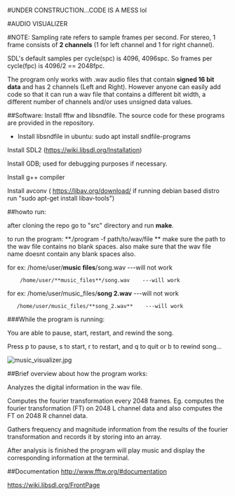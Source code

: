 #UNDER CONSTRUCTION...CODE IS A MESS lol

#AUDIO VISUALIZER

#NOTE: 
Sampling rate refers to sample frames per second. For stereo, 1 frame consists of **2 channels** (1 for left channel and 1 for right channel).

SDL's default samples per cycle(spc) is 4096, 4096spc. So frames per cycle(fpc) is 4096/2 == 2048fpc.


The program only works with .wav audio files that contain **signed 16 bit data** and has 2 channels (Left and Right).  However anyone can easily add code so that it can run a wav file that contains a different bit width, a different number of channels and/or uses unsigned data values. 

 
##Software:
Install fftw and libsndfile.  The source code for these programs are provided in the repository.
- Install libsndfile in ubuntu: sudo apt install sndfile-programs

Install SDL2 (https://wiki.libsdl.org/Installation)

Install GDB; used for debugging purposes if necessary.

Install g++ compiler



Install avconv ( https://libav.org/download/  if running debian based distro run "sudo apt-get install libav-tools")

##howto run:

after cloning the repo go to "src" directory and run **make**.

to run the program: **./program -f path/to/wav/file
**
make sure the path to the wav file contains no blank spaces. 
also make sure that the wav file name doesnt contain any blank spaces also.

for ex: /home/user/**music files**/song.wav    ---will not work

        /home/user/**music_files**/song.wav    ---will work

for ex: /home/user/music_files/**song 2.wav**    ---will not work
       
       /home/user/music_files/**song_2.wav**    ---will work

###While the program is running:

You are able to pause, start, restart, and rewind the song. 

Press p to pause, s to start, r to restart, and q to quit or b <sec> to rewind song...

![music_visualizer.jpg](https://bitbucket.org/repo/zbG9rd/images/3398881550-music_visualizer.jpg)

##Brief overview about how the program works:

Analyzes the digital information in the wav file.

Computes the fourier transformation every 2048 frames. Eg. computes the fourier transformation (FT) on 2048 L channel data and also computes the FT on 2048 R channel data.

Gathers frequency and magnitude information from the results of the fourier transformation and records it by storing into an array.

After analysis is finished the program will play music and display the corresponding information at the terminal.

##Documentation
http://www.fftw.org/#documentation

https://wiki.libsdl.org/FrontPage